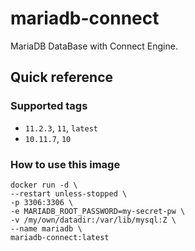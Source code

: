 # mariadb-connect

MariaDB DataBase with Connect Engine.

## Quick reference

### Supported tags

- `11.2.3`, `11`, `latest`
- `10.11.7`, `10`

### How to use this image

```shell
docker run -d \
--restart unless-stopped \
-p 3306:3306 \
-e MARIADB_ROOT_PASSWORD=my-secret-pw \
-v /my/own/datadir:/var/lib/mysql:Z \
--name mariadb \
mariadb-connect:latest
```
